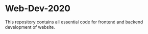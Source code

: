 # Web-Dev-2020
This repository contains all essential code for frontend and backend development of website. 

